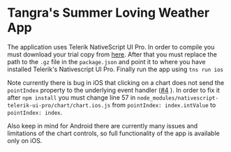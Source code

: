 # Tangra's Summer Loving Weather App

The application uses Telerik NativeScript UI Pro. In order to compile you must download your trial copy from [here](http://www.telerik.com/nativescript-ui). 
After that you must replace the path to the `.gz` file in the `package.json` and point it to where you have installed Telerik's Nativescript UI Pro. Finally run the app using `tns run ios` 

Note currently there is bug in iOS that clicking on a chart does not send the `pointIndex` property to the underlying event handler ([#4](https://github.com/telerik/nativescript-…) ). 
In order to fix it after `npm install` you must change line 57 in `node_modules/nativescript-telerik-ui-pro/chart/chart.ios.js` from `pointIndex: index.intValue` to `pointIndex: index`. 

Also keep in mind for Android there are currently many issues and limitations of the chart controls, so full functionality of the app is available only on iOS. 
